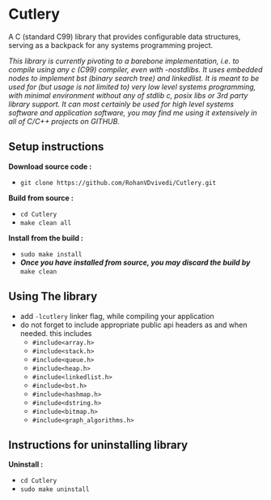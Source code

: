# Cutlery
A C (standard C99) library that provides configurable data structures, serving as a backpack for any systems programming project.

*This library is currently pivoting to a barebone implementation, i.e. to compile using any c (C99) compiler, even with -nostdlibs.*
*It uses embedded nodes to implement bst (binary search tree) and linkedlist.*
*It is meant to be used for (but usage is not limited to) very low level systems programming, with minimal environment without any of stdlib c, posix libs or 3rd party library support.*
*It can most certainly be used for high level systems software and application software, you may find me using it extensively in all of C/C++ projects on GITHUB.*

## Setup instructions

**Download source code :**
 * `git clone https://github.com/RohanVDvivedi/Cutlery.git`

**Build from source :**
 * `cd Cutlery`
 * `make clean all`

**Install from the build :**
 * `sudo make install`
 * ***Once you have installed from source, you may discard the build by*** `make clean`

## Using The library
 * add `-lcutlery` linker flag, while compiling your application
 * do not forget to include appropriate public api headers as and when needed. this includes
   * `#include<array.h>`
   * `#include<stack.h>`
   * `#include<queue.h>`
   * `#include<heap.h>`
   * `#include<linkedlist.h>`
   * `#include<bst.h>`
   * `#include<hashmap.h>`
   * `#include<dstring.h>`
   * `#include<bitmap.h>`
   * `#include<graph_algorithms.h>`

## Instructions for uninstalling library

**Uninstall :**
 * `cd Cutlery`
 * `sudo make uninstall`
